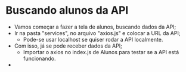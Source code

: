# Buscando alunos da API

- Vamos começar a fazer a tela de alunos, buscando dados da API;
- Ir na pasta "services", no arquivo "axios.js" e colocar a URL da API;
  - Pode-se usar localhost se quiser rodar a API localmente.
- Com isso, já se pode receber dados da API;
  - Importar o axios no index.js de Alunos para testar se a API está funcionando.
-
